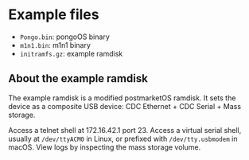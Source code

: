# Example files

- `Pongo.bin`: pongoOS binary
- `m1n1.bin`: m1n1 binary
- `initramfs.gz`: example ramdisk

## About the example ramdisk

The example ramdisk is a modified postmarketOS ramdisk. It sets the device
as a composite USB device: CDC Ethernet + CDC Serial + Mass storage.

Access a telnet shell at 172.16.42.1 port 23.
Access a virtual serial shell, usually at `/dev/ttyACM0` in Linux,
or prefixed with `/dev/tty.usbmodem` in macOS.
View logs by inspecting the mass storage volume.

